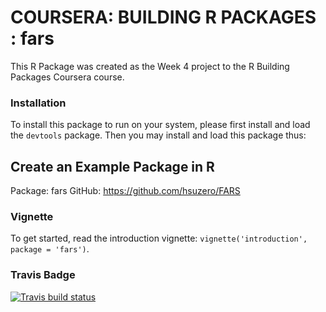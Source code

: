 # COURSERA: BUILDING R PACKAGES : fars

This R Package was created as the Week 4 project to the R Building Packages
Coursera course.

### Installation

To install this package to run on your system, please first install and load the `devtools` package. Then you may install and load this package thus:

## Create an Example Package in R 
Package: fars
GitHub:  https://github.com/hsuzero/FARS

### Vignette

To get started, read the introduction vignette: `vignette('introduction', package = 'fars')`.

### Travis Badge
<!-- badges: start -->
  [![Travis build status](https://travis-ci.com/hsuzero/FARS.svg?branch=main)](https://travis-ci.com/hsuzero/FARS)
<!-- badges: end -->
